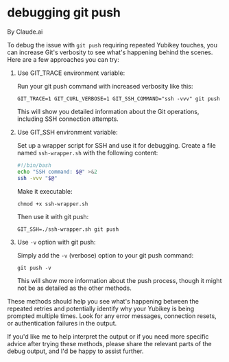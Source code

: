 # debugging git push

By Claude.ai

To debug the issue with `git push` requiring repeated Yubikey touches, you can increase Git's verbosity to see what's happening behind the scenes. Here are a few approaches you can try:

1. Use GIT_TRACE environment variable:

   Run your git push command with increased verbosity like this:

   ```
   GIT_TRACE=1 GIT_CURL_VERBOSE=1 GIT_SSH_COMMAND="ssh -vvv" git push
   ```

   This will show you detailed information about the Git operations, including SSH connection attempts.

2. Use GIT_SSH environment variable:

   Set up a wrapper script for SSH and use it for debugging. Create a file named `ssh-wrapper.sh` with the following content:

   ```bash
   #!/bin/bash
   echo "SSH command: $@" >&2
   ssh -vvv "$@"
   ```

   Make it executable:

   ```
   chmod +x ssh-wrapper.sh
   ```

   Then use it with git push:

   ```
   GIT_SSH=./ssh-wrapper.sh git push
   ```

3. Use `-v` option with git push:

   Simply add the `-v` (verbose) option to your git push command:

   ```
   git push -v
   ```

   This will show more information about the push process, though it might not be as detailed as the other methods.

These methods should help you see what's happening between the repeated retries and potentially identify why your Yubikey is being prompted multiple times. Look for any error messages, connection resets, or authentication failures in the output.

If you'd like me to help interpret the output or if you need more specific advice after trying these methods, please share the relevant parts of the debug output, and I'd be happy to assist further.